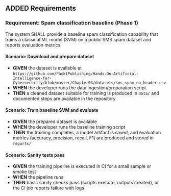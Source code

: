 ## ADDED Requirements

### Requirement: Spam classification baseline (Phase 1)
The system SHALL provide a baseline spam classification capability that trains a classical ML model (SVM) on a public SMS spam dataset and reports evaluation metrics.

#### Scenario: Download and prepare dataset
- **GIVEN** the dataset is available at `https://github.com/PacktPublishing/Hands-On-Artificial-Intelligence-for-Cybersecurity/blob/master/Chapter03/datasets/sms_spam_no_header.csv`
- **WHEN** the developer runs the data ingestion/preparation script
- **THEN** a cleaned dataset suitable for training is produced in `data/` and documented steps are available in the repository

#### Scenario: Train baseline SVM and evaluate
- **GIVEN** the prepared dataset is available
- **WHEN** the developer runs the baseline training script
- **THEN** the training completes, a model artifact is saved, and evaluation metrics (accuracy, precision, recall, F1) are produced and stored in `reports/`

#### Scenario: Sanity tests pass
- **GIVEN** the training pipeline is executed in CI for a small sample or smoke test
- **WHEN** the pipeline runs
- **THEN** basic sanity checks pass (scripts execute, outputs created), or the CI job reports failure with logs
